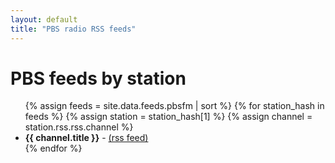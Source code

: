 ```yaml
---
layout: default
title: "PBS radio RSS feeds"
---
```

# PBS feeds by station

<ul>
{% assign feeds = site.data.feeds.pbsfm | sort %}
{% for station_hash in feeds %}
  {% assign station = station_hash[1] %}
  {% assign channel = station.rss.rss.channel %}
  <li>
    <b>{{ channel.title }}</b>
    -
    <a href="./feeds/pbsfm/{{ station_hash[0] }}/rss.xml">
      (rss feed)
    </a>
  </li>
{% endfor %}
</ul>
